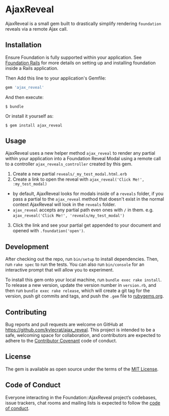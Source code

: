 # AjaxReveal

AjaxReveal is a small gem built to drastically simplify rendering `foundation` reveals via a remote Ajax call.

## Installation

Ensure Foundation is fully supported within your application. See [Foundation Rails](https://github.com/zurb/foundation-rails) for more details on setting up and installing foundation inside a Rails application.

Then Add this line to your application's Gemfile:

```ruby
gem 'ajax_reveal'
```

And then execute:

    $ bundle

Or install it yourself as:

    $ gem install ajax_reveal

## Usage

AjaxReveal uses a new helper method `ajax_reveal` to render any partial within your application into a Foundation Reveal Modal using a remote call to a controller `ajax_reveals_controller` created by this gem.

1. Create a new partial `reveals/_my_test_modal.html.erb`
2. Create a link to open the reveal with `ajax_reveal('Click Me!', :my_test_modal)`
  * by default, AjaxReveal looks for modals inside of a `reveals` folder, if you pass a partial to the `ajax_reveal` method that doesn't exist in the normal context AjaxReveal will look in the `reveals` folder.
  * `ajax_reveal` accepts any partial path even ones with `/` in them. e.g. `ajax_reveal('Click Me!', 'reveals/my_test_modal')`
3. Click the link and see your partial get appended to your document and opened with `.foundation('open')`.

## Development

After checking out the repo, run `bin/setup` to install dependencies. Then, run `rake spec` to run the tests. You can also run `bin/console` for an interactive prompt that will allow you to experiment.

To install this gem onto your local machine, run `bundle exec rake install`. To release a new version, update the version number in `version.rb`, and then run `bundle exec rake release`, which will create a git tag for the version, push git commits and tags, and push the `.gem` file to [rubygems.org](https://rubygems.org).

## Contributing

Bug reports and pull requests are welcome on GitHub at https://github.com/kylecrat/ajax_reveal. This project is intended to be a safe, welcoming space for collaboration, and contributors are expected to adhere to the [Contributor Covenant](http://contributor-covenant.org) code of conduct.

## License

The gem is available as open source under the terms of the [MIT License](https://opensource.org/licenses/MIT).

## Code of Conduct

Everyone interacting in the Foundation::AjaxReveal project’s codebases, issue trackers, chat rooms and mailing lists is expected to follow the [code of conduct](https://github.com/kylecrat/ajax_reveal/blob/master/CODE_OF_CONDUCT.md).
